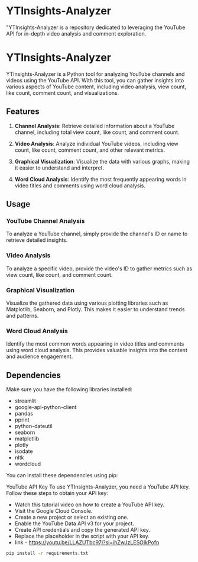 # YTInsights-Analyzer
 "YTInsights-Analyzer is a repository dedicated to leveraging the YouTube API for in-depth video analysis and comment exploration. 

 # YTInsights-Analyzer

YTInsights-Analyzer is a Python tool for analyzing YouTube channels and videos using the YouTube API. With this tool, you can gather insights into various aspects of YouTube content, including video analysis, view count, like count, comment count, and visualizations.

## Features

1. **Channel Analysis**: Retrieve detailed information about a YouTube channel, including total view count, like count, and comment count.

2. **Video Analysis**: Analyze individual YouTube videos, including view count, like count, comment count, and other relevant metrics.

3. **Graphical Visualization**: Visualize the data with various graphs, making it easier to understand and interpret.

4. **Word Cloud Analysis**: Identify the most frequently appearing words in video titles and comments using word cloud analysis.

## Usage

### YouTube Channel Analysis

To analyze a YouTube channel, simply provide the channel's ID or name to retrieve detailed insights.

### Video Analysis

To analyze a specific video, provide the video's ID to gather metrics such as view count, like count, and comment count.

### Graphical Visualization

Visualize the gathered data using various plotting libraries such as Matplotlib, Seaborn, and Plotly. This makes it easier to understand trends and patterns.

### Word Cloud Analysis

Identify the most common words appearing in video titles and comments using word cloud analysis. This provides valuable insights into the content and audience engagement.

## Dependencies

Make sure you have the following libraries installed:

- streamlit
- google-api-python-client
- pandas
- pprint
- python-dateutil
- seaborn
- matplotlib
- plotly
- isodate
- nltk
- wordcloud

You can install these dependencies using pip:

YouTube API Key
To use YTInsights-Analyzer, you need a YouTube API key. Follow these steps to obtain your API key:

- Watch this tutorial video on how to create a YouTube API key.
- Visit the Google Cloud Console.
- Create a new project or select an existing one.
- Enable the YouTube Data API v3 for your project.
- Create API credentials and copy the generated API key.
- Replace the placeholder in the script with your API key.
- link - https://youtu.be/LLAZUTbc97I?si=ihZwJzLESOIkPofn

```bash
pip install -r requirements.txt



